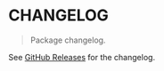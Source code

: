 # CHANGELOG

> Package changelog.

See [GitHub Releases](https://github.com/stdlib-js/math-base-special-cphase/releases) for the changelog.